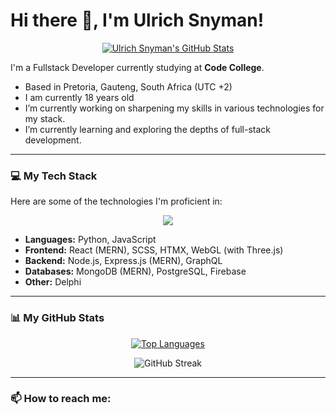 # Hi there 👋, I'm Ulrich Snyman!

<p align="center">
  <a href="https://github.com/YOUR_USERNAME">
    <img src="https://github-readme-stats.vercel.app/api?username=YOUR_USERNAME&show_icons=true&theme=dracula&count_private=true" alt="Ulrich Snyman's GitHub Stats" />
  </a>
</p>

I'm a Fullstack Developer currently studying at **Code College**.

- Based in Pretoria, Gauteng, South Africa (UTC +2)
- I am currently 18 years old
- I’m currently working on sharpening my skills in various technologies for my stack.
- I’m currently learning and exploring the depths of full-stack development.

---

### 💻 My Tech Stack

Here are some of the technologies I'm proficient in:

<p align="center">
  <a href="https://skillicons.dev">
    <img src="https://skillicons.dev/icons?i=python,js,react,nodejs,express,mongodb,scss,postgresql,firebase,graphql,threejs,html,css" />
  </a>
</p>

*   **Languages:** Python, JavaScript
*   **Frontend:** React (MERN), SCSS, HTMX, WebGL (with Three.js)
*   **Backend:** Node.js, Express.js (MERN), GraphQL
*   **Databases:** MongoDB (MERN), PostgreSQL, Firebase
*   **Other:** Delphi

---

### 📊 My GitHub Stats

<p align="center">
  <a href="https://github.com/YOUR_USERNAME">
    <img src="https://github-readme-stats.vercel.app/api/top-langs/?username=YOUR_USERNAME&layout=compact&theme=dracula" alt="Top Languages" />
  </a>
</p>

<p align="center">
  <img src="https://github-readme-streak-stats.herokuapp.com/?user=YOUR_USERNAME&theme=dracula" alt="GitHub Streak" />
</p>

---

### 📫 How to reach me:

<!-- Add your social media links here -->
<!-- Example: -->
<!-- <a href="https://www.linkedin.com/in/your-linkedin-profile/"><img src="https://img.shields.io/badge/LinkedIn-0077B5?style=for-the-badge&logo=linkedin&logoColor=white" alt="LinkedIn"/></a> -->
<!-- <a href="https://twitter.com/your-twitter-handle"><img src="https://img.shields.io/badge/Twitter-1DA1F2?style=for-the-badge&logo=twitter&logoColor=white" alt="Twitter"/></a> -->
